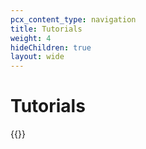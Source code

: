 ```yaml
---
pcx_content_type: navigation
title: Tutorials
weight: 4
hideChildren: true
layout: wide
---
```


# Tutorials

{{<tutorial-listing>}}
